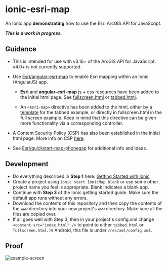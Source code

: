 # ionic-esri-map
An Ionic app **demonstrating** how to use the Esri ArcGIS API for JavaScript.

**_This is a work in progress._**

## Guidance
- This is intended for use with v3.16+ of the ArcGIS API for JavaScript. v4.0+ is not currently supported.

- Use [Esri/angular-esri-map](https://github.com/Esri/angular-esri-map) to enable Esri mapping within an Ionic (AngularJS) app.

  - **Esri** and **angular-esri-map** js + css resources have been added to the initial html page. See [fullscreen.html](https://github.com/jwasilgeo/ionic-esri-map/blob/master/www/fullscreen.html) or [tabbed.html](https://github.com/jwasilgeo/ionic-esri-map/blob/master/www/tabbed.html).

  - An `<esri-map>` directive has been added to the html, either by a [template](https://github.com/jwasilgeo/ionic-esri-map/blob/master/www/templates/tab-esri.html) for the tabbed example, or directly in fullscreen.html in the full screen example. Keep in mind that this directive can be given more functionality via a corresponding controller.

- A Content Security Policy (CSP) has also been established in the initial html page. More info on CSP [here](https://developers.arcgis.com/javascript/jshelp/inside_phonegap.html#Privacy_Security_and_Whitelists_427).

- See [Esri/quickstart-map-phonegap](https://github.com/Esri/quickstart-map-phonegap) for additional info and ideas.

## Development
- Do everything described in **Step 1** here: [Getting Started with Ionic](http://ionicframework.com/getting-started/)
- Create a project using `ionic start IonicMap blank` or use some other project name you feel is appropriate. Blank indicates a blank app.
- Continue with **Step 3** of the Ionic getting started guide. Make sure the default app runs without any errors.
- Download the contents of this repository and then copy the contents of the `www` directory into your new project's `www` directory. Make sure all the files are copied over.
- If all goes well with Step 3, then in your project's config.xml change `<content src="index.html" />` to point to either `tabbed.html` or `fullscreen.html`. In Android, this file is under `/res/xml/config.xml`.

## Proof
![example-screen](https://raw.github.com/jwasilgeo/ionic-esri-map/master/example-screen.PNG)
